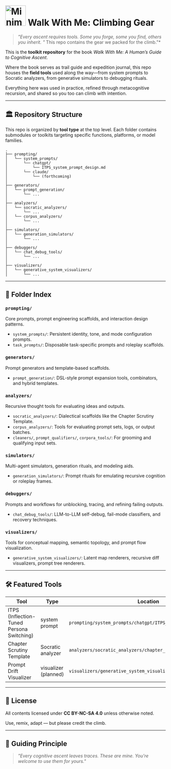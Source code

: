 # <img width="64" height="64" alt="Minimalist_Mountaineering_Emblem_simple_readme_size" src="https://github.com/user-attachments/assets/17ea2db4-af36-4752-96d1-2088e16f2da8" />   Walk With Me: Climbing Gear

> *"Every ascent requires tools. Some you forge, some you find, others you inherit. "* This repo contains the gear we packed for the climb."*

This is the **toolkit repository** for the book *Walk With Me: A Human’s Guide to Cognitive Ascent*.

Where the book serves as trail guide and expedition journal, this repo houses the **field tools** used along the way—from system prompts to Socratic analyzers, from generative simulators to debugging rituals.

Everything here was used in practice, refined through metacognitive recursion, and shared so you too can climb with intention.

---

## 🏛️ Repository Structure

This repo is organized by **tool type** at the top level. Each folder contains submodules or toolkits targeting specific functions, platforms, or model families.

```
.
├── prompting/
│   └── system_prompts/
│       └── chatgpt/
│           └── ITPS_system_prompt_design.md
│       └── claude/
│           └── (forthcoming)
│
├── generators/
│   └── prompt_generation/
│       └── ...
│
├── analyzers/
│   └── socratic_analyzers/
│       └── ...
│   └── corpus_analyzers/
│       └── ...
│
├── simulators/
│   └── generation_simulators/
│       └── ...
│
├── debuggers/
│   └── chat_debug_tools/
│       └── ...
│
├── visualizers/
│   └── generative_system_visualizers/
│       └── ...
```

---

## 📂 Folder Index

### `prompting/`

Core prompts, prompt engineering scaffolds, and interaction design patterns.
- `system_prompts/`: Persistent identity, tone, and mode configuration prompts.
- `task_prompts/`: Disposable task-specific prompts and roleplay scaffolds.

### `generators/`
Prompt generators and template-based scaffolds.
- `prompt_generation/`: DSL-style prompt expansion tools, combinators, and hybrid templates.

### `analyzers/`
Recursive thought tools for evaluating ideas and outputs.
- `socratic_analyzers/`: Dialectical scaffolds like the Chapter Scrutiny Template.
- `corpus_analyzers/`: Tools for evaluating prompt sets, logs, or output batches.
- `cleaners/`, `prompt_qualifiers/`, `corpora_tools/`: For grooming and qualifying input sets.

### `simulators/`
Multi-agent simulators, generation rituals, and modeling aids.
- `generation_simulators/`: Prompt rituals for emulating recursive cognition or roleplay frames.

### `debuggers/`
Prompts and workflows for unblocking, tracing, and refining failing outputs.
- `chat_debug_tools/`: LLM-to-LLM self-debug, fail-mode classifiers, and recovery techniques.

### `visualizers/`
Tools for conceptual mapping, semantic topology, and prompt flow visualization.
- `generative_system_visualizers/`: Latent map renderers, recursive diff visualizers, prompt tree renderers.

---

## 🛠️ Featured Tools

| Tool | Type | Location |
|------|------|----------|
| ITPS (Inflection-Tuned Persona Switching) | system prompt | `prompting/system_prompts/chatgpt/ITPS_system_prompt_design.md` |
| Chapter Scrutiny Template | Socratic analyzer | `analyzers/socratic_analyzers/chapter_scrutiny_template.md` |
| Prompt Drift Visualizer | visualizer (planned) | `visualizers/generative_system_visualizers/` |

---

## 🌿 License

All contents licensed under **CC BY-NC-SA 4.0** unless otherwise noted.

Use, remix, adapt — but please credit the climb.

---

## 🌌 Guiding Principle

> *"Every cognitive ascent leaves traces.
> These are mine. You're welcome to use them for yours."*
